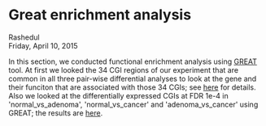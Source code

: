# Great enrichment analysis
Rashedul  
Friday, April 10, 2015  

In this section, we conducted functional enrichment analysis using [GREAT](http://bejerano.stanford.edu/great/public/html/) tool. At first we looked the 34 CGI regions of our experiment that are common in all three pair-wise differential analyses to look at the gene and their funciton that are associated with those 34 CGIs; see [here]() for details. Also we looked at the differentially expressed CGIs at FDR 1e-4 in 'normal_vs_adenoma', 'normal_vs_cancer' and 'adenoma_vs_cancer' using GREAT; the results are [here](). 
